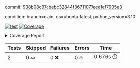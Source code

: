 commit: [938b08c97dbebc32844f36711077eee1ef7905e3](https://github.com/rcmdnk/python-template/tree/938b08c97dbebc32844f36711077eee1ef7905e3)

condition: branch=main, os=ubuntu-latest, python_version=3.10

[![test](https://github.com/rcmdnk/python-template/actions/workflows/test.yml/badge.svg)](https://github.com/rcmdnk/python-template/actions/runs/6526028739)
<a href="https://github.com/rcmdnk/python-template/blob/938b08c97dbebc32844f36711077eee1ef7905e3/README.md"><img alt="Coverage" src="https://img.shields.io/badge/Coverage-100%25-brightgreen.svg" /></a><details><summary>Coverage Report </summary><table><tr><th>File</th><th>Stmts</th><th>Miss</th><th>Cover</th></tr><tbody><tr><td><b>TOTAL</b></td><td><b>4</b></td><td><b>0</b></td><td><b>100%</b></td></tr></tbody></table></details>

| Tests | Skipped | Failures | Errors | Time |
| ----- | ------- | -------- | -------- | ------------------ |
| 2 | 0 :zzz: | 0 :x: | 0 :fire: | 0.676s :stopwatch: |

